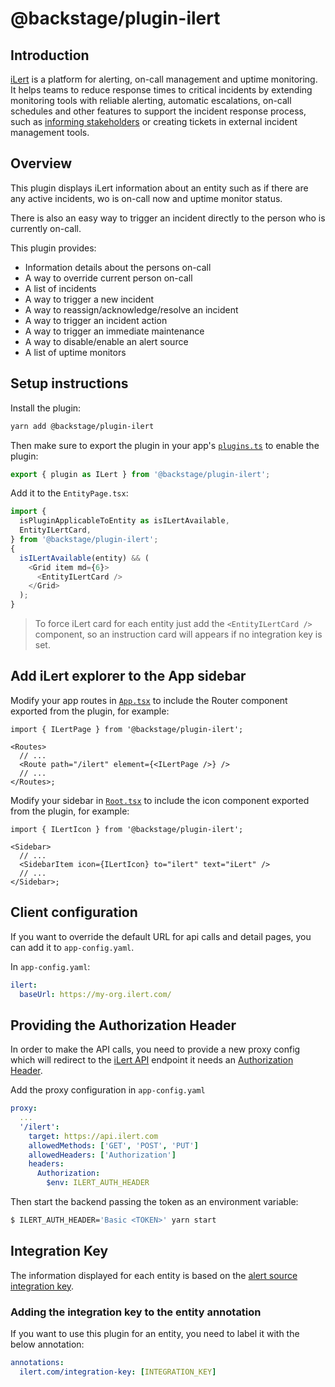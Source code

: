 # @backstage/plugin-ilert

## Introduction

[iLert](https://www.ilert.com) is a platform for alerting, on-call management and uptime monitoring. It helps teams to reduce response times to critical incidents by extending monitoring tools with reliable alerting, automatic escalations, on-call schedules and other features to support the incident response process, such as [informing stakeholders](https://docs.ilert.com/getting-started/stakeholder-engagement) or creating tickets in external incident management tools.

## Overview

This plugin displays iLert information about an entity such as if there are any active incidents, wo is on-call now and uptime monitor status.

There is also an easy way to trigger an incident directly to the person who is currently on-call.

This plugin provides:

- Information details about the persons on-call
- A way to override current person on-call
- A list of incidents
- A way to trigger a new incident
- A way to reassign/acknowledge/resolve an incident
- A way to trigger an incident action
- A way to trigger an immediate maintenance
- A way to disable/enable an alert source
- A list of uptime monitors

## Setup instructions

Install the plugin:

```bash
yarn add @backstage/plugin-ilert
```

Then make sure to export the plugin in your app's [`plugins.ts`](https://github.com/backstage/backstage/blob/master/packages/app/src/plugins.ts)
to enable the plugin:

```js
export { plugin as ILert } from '@backstage/plugin-ilert';
```

Add it to the `EntityPage.tsx`:

```ts
import {
  isPluginApplicableToEntity as isILertAvailable,
  EntityILertCard,
} from '@backstage/plugin-ilert';
{
  isILertAvailable(entity) && (
    <Grid item md={6}>
      <EntityILertCard />
    </Grid>
  );
}
```

> To force iLert card for each entity just add the `<EntityILertCard />` component, so an instruction card will appears if no integration key is set.

## Add iLert explorer to the App sidebar

Modify your app routes in [`App.tsx`](https://github.com/backstage/backstage/blob/master/packages/app/src/App.tsx) to include the Router component exported from the plugin, for example:

```tsx
import { ILertPage } from '@backstage/plugin-ilert';

<Routes>
  // ...
  <Route path="/ilert" element={<ILertPage />} />
  // ...
</Routes>;
```

Modify your sidebar in [`Root.tsx`](https://github.com/backstage/backstage/blob/master/packages/app/src/components/Root/Root.tsx) to include the icon component exported from the plugin, for example:

```tsx
import { ILertIcon } from '@backstage/plugin-ilert';

<Sidebar>
  // ...
  <SidebarItem icon={ILertIcon} to="ilert" text="iLert" />
  // ...
</Sidebar>;
```

## Client configuration

If you want to override the default URL for api calls and detail pages, you can add it to `app-config.yaml`.

In `app-config.yaml`:

```yaml
ilert:
  baseUrl: https://my-org.ilert.com/
```

## Providing the Authorization Header

In order to make the API calls, you need to provide a new proxy config which will redirect to the [iLert API](https://api.ilert.com/api-docs/) endpoint it needs an [Authorization Header](https://api.ilert.com/api-docs/#section/Authentication).

Add the proxy configuration in `app-config.yaml`

```yaml
proxy:
  ...
  '/ilert':
    target: https://api.ilert.com
    allowedMethods: ['GET', 'POST', 'PUT']
    allowedHeaders: ['Authorization']
    headers:
      Authorization:
        $env: ILERT_AUTH_HEADER
```

Then start the backend passing the token as an environment variable:

```bash
$ ILERT_AUTH_HEADER='Basic <TOKEN>' yarn start
```

## Integration Key

The information displayed for each entity is based on the [alert source integration key](https://docs.ilert.com/integrations/backstage).

### Adding the integration key to the entity annotation

If you want to use this plugin for an entity, you need to label it with the below annotation:

```yml
annotations:
  ilert.com/integration-key: [INTEGRATION_KEY]
```
